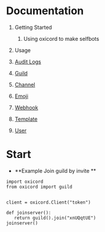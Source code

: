 # Documentation

1. Getting Started
    1. Using oxicord to make selfbots

1. Usage 

1. [Audit Logs](https://github.com/oxy-Op/oxicord/blob/master/docs/audit.md)
1. [Guild](https://github.com/oxy-Op/oxicord/blob/master/docs/guild.md)
1. [Channel](https://github.com/oxy-Op/oxicord/blob/master/docs/channel.md)
1. [Emoji](https://github.com/oxy-Op/oxicord/blob/master/docs/emoji.md)
1. [Webhook](https://github.com/oxy-Op/oxicord/blob/master/docs/webhook.md)
1. [Template](https://github.com/oxy-Op/oxicord/blob/master/docs/template.md)
1. [User](https://github.com/oxy-Op/oxicord/blob/master/docs/user.md)


# Start

* **Example Join guild by invite **
 ```
 import oxicord
from oxicord import guild


client = oxicord.Client("token")

def joinserver():
    return guild().join("xnUQqtUE")
joinserver()
```
